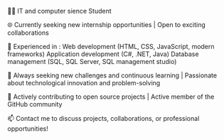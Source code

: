 👨‍💻 IT and computer sience Student

🌐 Currently seeking new internship opportunities | Open to exciting collaborations

💼 Experienced in : 
      Web development (HTML, CSS, JavaScript, modern frameworks)
      Application development (C#, .NET, Java)
      Database management (SQL, SQL Server, SQL management studio)

🔧 Always seeking new challenges and continuous learning | Passionate about technological innovation and problem-solving

🚀 Actively contributing to open source projects | Active member of the GitHub community

📫 Contact me to discuss projects, collaborations, or professional opportunities!

<!---
Racketteu/Racketteu is a ✨ special ✨ repository because its `README.md` (this file) appears on your GitHub profile.
You can click the Preview link to take a look at your changes.
--->
